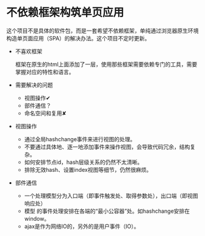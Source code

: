 # 不依赖框架构筑单页应用

​	这个项目不是具体的软件包，而是一套希望不依赖框架，单纯通过浏览器原生环境构造单页面应用（SPA）的解决办法。这个项目不定时更新。

- 不喜欢框架

  框架在原生的html上面添加了一层，使用那些框架需要依赖专门的工具，需要掌握对应的特性和语言。

- 需要解决的问题

  - 视图操作✔
  - 部件通信？
  - 命名空间和复用✘


- 视图操作

  - 通过全局hashchange事件来进行视图的处理。
  - 不要通过具体地、逐一地添加事件来操作视图，会导致代码冗余，结构复杂。
  - 如何安排节点id，hash层级关系的仍然不太清晰。
  - 排除无效hash、设置index视图等细节，仍然很麻烦。
- 部件通信
  - 一个处理模型分为入口端（即事件触发处、取得参数处），出口端（即视图响应处）
  - 模型 的事件处理安排在各端的“最小公容器”处。如hashchange安排在window。
  - ajax是作为网络IO的，另外的是用户事件（IO）。